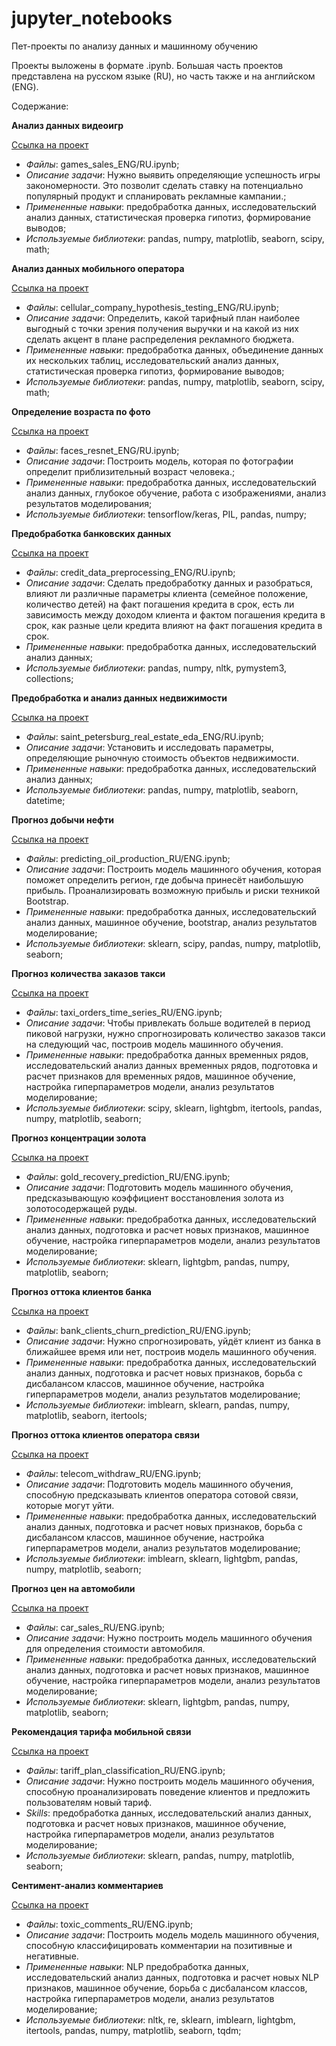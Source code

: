 # jupyter_notebooks
Пет-проекты по анализу данных и машинному обучению

Проекты выложены в формате .ipynb.
Большая часть проектов представлена на русском языке (RU), но часть также и на английском (ENG).

Содержание:

**Анализ данных видеоигр** 

[Ссылка на проект](https://github.com/nikitkuv/jupyter_notebooks/tree/main/%D0%90%D0%BD%D0%B0%D0%BB%D0%B8%D0%B7%20%D0%B4%D0%B0%D0%BD%D0%BD%D1%8B%D1%85%20%D0%B2%D0%B8%D0%B4%D0%B5%D0%BE%D0%B8%D0%B3%D1%80)

   - *Файлы*: games_sales_ENG/RU.ipynb;
   - *Описание задачи*: Нужно выявить определяющие успешность игры закономерности. Это позволит сделать ставку на потенциально популярный продукт и спланировать рекламные кампании.;
   - *Примененные навыки*: предобработка данных, исследовательский анализ данных, статистическая проверка гипотиз, формирование выводов;
   - *Используемые библиотеки*: pandas, numpy, matplotlib, seaborn, scipy, math;

**Анализ данных мобильного оператора**

[Ссылка на проект](https://github.com/nikitkuv/jupyter_notebooks/tree/main/%D0%90%D0%BD%D0%B0%D0%BB%D0%B8%D0%B7%20%D0%B4%D0%B0%D0%BD%D0%BD%D1%8B%D1%85%20%D0%BC%D0%BE%D0%B1%D0%B8%D0%BB%D1%8C%D0%BD%D0%BE%D0%B3%D0%BE%20%D0%BE%D0%BF%D0%B5%D1%80%D0%B0%D1%82%D0%BE%D1%80%D0%B0)

   - *Файлы*: cellular_company_hypothesis_testing_ENG/RU.ipynb;
   - *Описание задачи*: Определить, какой тарифный план наиболее выгодный с точки зрения получения выручки и на какой из них сделать акцент в плане распределения рекламного бюджета.
   - *Примененные навыки*: предобработка данных, объединение данных их нескольких таблиц, исследовательский анализ данных, статистическая проверка гипотиз, формирование выводов;
   - *Используемые библиотеки*: pandas, numpy, matplotlib, seaborn, scipy, math;

**Определение возраста по фото**

[Ссылка на проект](https://github.com/nikitkuv/jupyter_notebooks/tree/main/%D0%9E%D0%BF%D1%80%D0%B5%D0%B4%D0%B5%D0%BB%D0%B5%D0%BD%D0%B8%D0%B5%20%D0%B2%D0%BE%D0%B7%D1%80%D0%B0%D1%81%D1%82%D0%B0%20%D0%BF%D0%BE%20%D1%84%D0%BE%D1%82%D0%BE)

   - *Файлы*: faces_resnet_ENG/RU.ipynb;
   - *Описание задачи*: Построить модель, которая по фотографии определит приблизительный возраст человека.;
   - *Примененные навыки*: предобработка данных, исследовательский анализ данных, глубокое обучение, работа с изображениями, анализ результатов моделирования;
   - *Используемые библиотеки*: tensorflow/keras, PIL, pandas, numpy;

**Предобработка банковских данных**

[Ссылка на проект](https://github.com/nikitkuv/jupyter_notebooks/tree/main/%D0%9F%D1%80%D0%B5%D0%B4%D0%BE%D0%B1%D1%80%D0%B0%D0%B1%D0%BE%D1%82%D0%BA%D0%B0%20%D0%B1%D0%B0%D0%BD%D0%BA%D0%BE%D0%B2%D1%81%D0%BA%D0%B8%D1%85%20%D0%B4%D0%B0%D0%BD%D0%BD%D1%8B%D1%85)

   - *Файлы*: credit_data_preprocessing_ENG/RU.ipynb;
   - *Описание задачи*: Сделать предобработку данных и разобраться, влияют ли различные параметры клиента (семейное положение, количество детей) на факт погашения кредита в срок, есть ли зависимость между доходом клиента и фактом погашения кредита в срок, как разные цели кредита влияют на факт погашения кредита в срок.
   - *Примененные навыки*: предобработка данных, исследовательский анализ данных;
   - *Используемые библиотеки*: pandas, numpy, nltk, pymystem3, collections;

**Предобработка и анализ данных недвижимости**

[Ссылка на проект](https://github.com/nikitkuv/jupyter_notebooks/tree/main/%D0%9F%D1%80%D0%B5%D0%B4%D0%BE%D0%B1%D1%80%D0%B0%D0%B1%D0%BE%D1%82%D0%BA%D0%B0%20%D0%B8%20%D0%B0%D0%BD%D0%B0%D0%BB%D0%B8%D0%B7%20%D0%B4%D0%B0%D0%BD%D0%BD%D1%8B%D1%85%20%D0%BD%D0%B5%D0%B4%D0%B2%D0%B8%D0%B6%D0%B8%D0%BC%D0%BE%D1%81%D1%82%D0%B8)

   - *Файлы*: saint_petersburg_real_estate_eda_ENG/RU.ipynb;
   - *Описание задачи*: Установить и исследовать параметры, определяющие рыночную стоимость объектов недвижимости.
   - *Примененные навыки*: предобработка данных, исследовательский анализ данных;
   - *Используемые библиотеки*: pandas, numpy, matplotlib, seaborn, datetime;

**Прогноз добычи нефти**

[Ссылка на проект](https://github.com/nikitkuv/jupyter_notebooks/tree/main/%D0%9F%D1%80%D0%BE%D0%B3%D0%BD%D0%BE%D0%B7%20%D0%B4%D0%BE%D0%B1%D1%8B%D1%87%D0%B8%20%D0%BD%D0%B5%D1%84%D1%82%D0%B8)

   - *Файлы*: predicting_oil_production_RU/ENG.ipynb;
   - *Описание задачи*: Построить модель машинного обучения, которая поможет определить регион, где добыча принесёт наибольшую прибыль. Проанализировать возможную прибыль и риски техникой Bootstrap.
   - *Примененные навыки*: предобработка данных, исследовательский анализ данных, машинное обучение, bootstrap, анализ результатов моделирование;
   - *Используемые библиотеки*: sklearn, scipy, pandas, numpy, matplotlib, seaborn;

**Прогноз количества заказов такси**

[Ссылка на проект](https://github.com/nikitkuv/jupyter_notebooks/tree/main/%D0%9F%D1%80%D0%BE%D0%B3%D0%BD%D0%BE%D0%B7%20%D0%BA%D0%BE%D0%BB%D0%B8%D1%87%D0%B5%D1%81%D1%82%D0%B2%D0%B0%20%D0%B7%D0%B0%D0%BA%D0%B0%D0%B7%D0%BE%D0%B2%20%D1%82%D0%B0%D0%BA%D1%81%D0%B8)

   - *Файлы*: taxi_orders_time_series_RU/ENG.ipynb;
   - *Описание задачи*: Чтобы привлекать больше водителей в период пиковой нагрузки, нужно спрогнозировать количество заказов такси на следующий час, построив модель машинного обучения.
   - *Примененные навыки*: предобработка данных временных рядов, исследовательский анализ данных временных рядов, подготовка и расчет признаков для временных рядов, машинное обучение, настройка гиперпараметров модели, анализ результатов моделирование;
   - *Используемые библиотеки*: scipy, sklearn, lightgbm, itertools, pandas, numpy, matplotlib, seaborn;

**Прогноз концентрации золота**

[Ссылка на проект](https://github.com/nikitkuv/jupyter_notebooks/tree/main/%D0%9F%D1%80%D0%BE%D0%B3%D0%BD%D0%BE%D0%B7%20%D0%BA%D0%BE%D0%BD%D1%86%D0%B5%D0%BD%D1%82%D1%80%D0%B0%D1%86%D0%B8%D0%B8%20%D0%B7%D0%BE%D0%BB%D0%BE%D1%82%D0%B0)

   - *Файлы*: gold_recovery_prediction_RU/ENG.ipynb;
   - *Описание задачи*: Подготовить модель машинного обучения, предсказывающую коэффициент восстановления золота из золотосодержащей руды.
   - *Примененные навыки*: предобработка данных, исследовательский анализ данных, подготовка и расчет новых признаков, машинное обучение, настройка гиперпараметров модели, анализ результатов моделирование;
   - *Используемые библиотеки*: sklearn, lightgbm, pandas, numpy, matplotlib, seaborn;

**Прогноз оттока клиентов банка**

[Ссылка на проект](https://github.com/nikitkuv/jupyter_notebooks/tree/main/%D0%9F%D1%80%D0%BE%D0%B3%D0%BD%D0%BE%D0%B7%20%D0%BE%D1%82%D1%82%D0%BE%D0%BA%D0%B0%20%D0%BA%D0%BB%D0%B8%D0%B5%D0%BD%D1%82%D0%BE%D0%B2%20%D0%B1%D0%B0%D0%BD%D0%BA%D0%B0)

   - *Файлы*: bank_clients_churn_prediction_RU/ENG.ipynb;
   - *Описание задачи*: Нужно спрогнозировать, уйдёт клиент из банка в ближайшее время или нет, построив модель машинного обучения.
   - *Примененные навыки*: предобработка данных, исследовательский анализ данных, подготовка и расчет новых признаков, борьба с дисбалансом классов, машинное обучение, настройка гиперпараметров модели, анализ результатов моделирование;
   - *Используемые библиотеки*: imblearn, sklearn, pandas, numpy, matplotlib, seaborn, itertools;

**Прогноз оттока клиентов оператора связи**

[Ссылка на проект](https://github.com/nikitkuv/jupyter_notebooks/tree/main/%D0%9F%D1%80%D0%BE%D0%B3%D0%BD%D0%BE%D0%B7%20%D0%BE%D1%82%D1%82%D0%BE%D0%BA%D0%B0%20%D0%BA%D0%BB%D0%B8%D0%B5%D0%BD%D1%82%D0%BE%D0%B2%20%D0%BE%D0%BF%D0%B5%D1%80%D0%B0%D1%82%D0%BE%D1%80%D0%B0%20%D1%81%D0%B2%D1%8F%D0%B7%D0%B8)

   - *Файлы*: telecom_withdraw_RU/ENG.ipynb;
   - *Описание задачи*: Подготовить модель машинного обучения, способную предсказывать клиентов оператора сотовой связи, которые могут уйти.
   - *Примененные навыки*: предобработка данных, исследовательский анализ данных, подготовка и расчет новых признаков, борьба с дисбалансом классов, машинное обучение, настройка гиперпараметров модели, анализ результатов моделирование;
   - *Используемые библиотеки*: imblearn, sklearn, lightgbm, pandas, numpy, matplotlib, seaborn;

**Прогноз цен на автомобили**

[Ссылка на проект](https://github.com/nikitkuv/jupyter_notebooks/tree/main/%D0%9F%D1%80%D0%BE%D0%B3%D0%BD%D0%BE%D0%B7%20%D1%86%D0%B5%D0%BD%20%D0%BD%D0%B0%20%D0%B0%D0%B2%D1%82%D0%BE%D0%BC%D0%BE%D0%B1%D0%B8%D0%BB%D0%B8)

   - *Файлы*: car_sales_RU/ENG.ipynb;
   - *Описание задачи*: Нужно построить модель машинного обучения для определения стоимости автомобиля.
   - *Примененные навыки*: предобработка данных, исследовательский анализ данных, подготовка и расчет новых признаков, машинное обучение, настройка гиперпараметров модели, анализ результатов моделирование;
   - *Используемые библиотеки*: sklearn, lightgbm, pandas, numpy, matplotlib, seaborn;

**Рекомендация тарифа мобильной связи**

[Ссылка на проект](https://github.com/nikitkuv/jupyter_notebooks/tree/main/%D0%A0%D0%B5%D0%BA%D0%BE%D0%BC%D0%B5%D0%BD%D0%B4%D0%B0%D1%86%D0%B8%D1%8F%20%D1%82%D0%B0%D1%80%D0%B8%D1%84%D0%B0%20%D0%BC%D0%BE%D0%B1%D0%B8%D0%BB%D1%8C%D0%BD%D0%BE%D0%B9%20%D1%81%D0%B2%D1%8F%D0%B7%D0%B8)

   - *Файлы*: tariff_plan_classification_RU/ENG.ipynb;
   - *Описание задачи*: Нужно построить модель машинного обучения, способную проанализировать поведение клиентов и предложить пользователям новый тариф.
   - *Skills*: предобработка данных, исследовательский анализ данных, подготовка и расчет новых признаков, машинное обучение, настройка гиперпараметров модели, анализ результатов моделирование;
   - *Используемые библиотеки*: sklearn, pandas, numpy, matplotlib, seaborn;

**Сентимент-анализ комментариев**

[Ссылка на проект](https://github.com/nikitkuv/jupyter_notebooks/tree/main/%D0%A1%D0%B5%D0%BD%D1%82%D0%B8%D0%BC%D0%B5%D0%BD%D1%82-%D0%B0%D0%BD%D0%B0%D0%BB%D0%B8%D0%B7%20%D0%BA%D0%BE%D0%BC%D0%BC%D0%B5%D0%BD%D1%82%D0%B0%D1%80%D0%B8%D0%B5%D0%B2)

   - *Файлы*: toxic_comments_RU/ENG.ipynb;
   - *Описание задачи*: Построить модель модель машинного обучения, способную классифицировать комментарии на позитивные и негативные.
   - *Примененные навыки*: NLP предобработка данных, исследовательский анализ данных, подготовка и расчет новых NLP признаков, машинное обучение, борьба с дисбалансом классов, настройка гиперпараметров модели, анализ результатов моделирование;
   - *Используемые библиотеки*: nltk, re, sklearn, imblearn, lightgbm, itertools, pandas, numpy, matplotlib, seaborn, tqdm;







